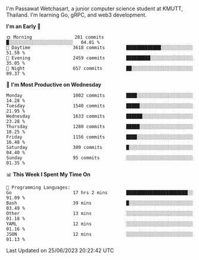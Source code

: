 
I'm Passawat Wetchasart, a junior computer science student at KMUTT, Thailand. I'm learning Go, gRPC, and web3 development.



<!--START_SECTION:waka-->
**I'm an Early 🐤** 

```text
🌞 Morning                281 commits         █░░░░░░░░░░░░░░░░░░░░░░░░   04.01 % 
🌆 Daytime                3618 commits        █████████████░░░░░░░░░░░░   51.58 % 
🌃 Evening                2459 commits        █████████░░░░░░░░░░░░░░░░   35.05 % 
🌙 Night                  657 commits         ██░░░░░░░░░░░░░░░░░░░░░░░   09.37 % 
```
📅 **I'm Most Productive on Wednesday** 

```text
Monday                   1002 commits        ████░░░░░░░░░░░░░░░░░░░░░   14.28 % 
Tuesday                  1540 commits        █████░░░░░░░░░░░░░░░░░░░░   21.95 % 
Wednesday                1633 commits        ██████░░░░░░░░░░░░░░░░░░░   23.28 % 
Thursday                 1280 commits        █████░░░░░░░░░░░░░░░░░░░░   18.25 % 
Friday                   1156 commits        ████░░░░░░░░░░░░░░░░░░░░░   16.48 % 
Saturday                 309 commits         █░░░░░░░░░░░░░░░░░░░░░░░░   04.40 % 
Sunday                   95 commits          ░░░░░░░░░░░░░░░░░░░░░░░░░   01.35 % 
```


📊 **This Week I Spent My Time On** 

```text
💬 Programming Languages: 
Go                       17 hrs 2 mins       ███████████████████████░░   91.09 % 
Bash                     39 mins             █░░░░░░░░░░░░░░░░░░░░░░░░   03.49 % 
Other                    13 mins             ░░░░░░░░░░░░░░░░░░░░░░░░░   01.18 % 
YAML                     12 mins             ░░░░░░░░░░░░░░░░░░░░░░░░░   01.16 % 
JSON                     12 mins             ░░░░░░░░░░░░░░░░░░░░░░░░░   01.13 % 
```


 Last Updated on 25/06/2023 20:22:42 UTC
<!--END_SECTION:waka-->

<!--
**markpassawat/markpassawat** is a ✨ _special_ ✨ repository because its `README.md` (this file) appears on your GitHub profile.

Here are some ideas to get you started:

- 🔭 I’m currently working on ...
- 🌱 I’m currently learning ...
- 👯 I’m looking to collaborate on ...
- 🤔 I’m looking for help with ...
- 💬 Ask me about ...
- 📫 How to reach me: ...
- 😄 Pronouns: He/Him
- ⚡ Fun fact: ...
-->
